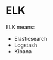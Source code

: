 
# ELK
ELK means:

 

-   Elasticsearch
-   Logstash
-   Kibana
#
<!--stackedit_data:
eyJoaXN0b3J5IjpbMTUwMzM1Mjk1OV19
-->